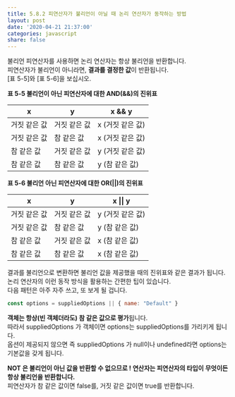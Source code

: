 ```yaml
---
title: 5.8.2 피연산자가 불리언이 아닐 때 논리 연산자가 동작하는 방법
layout: post
date: '2020-04-21 21:37:00'
categories: javascript
share: false
---
```


불리언 피연산자를 사용하면 논리 연산자는 항상 불리언을 반환합니다.  
피연산자가 불리언이 아니라면, **결과를 결정한 값**이 반환됩니다.  
[표 5-5]와 [표 5-6]을 보십시오.

**표 5-5 불리언이 아닌 피연산자에 대한 AND(&&)의 진위표**

| x | y | x && y |
|--|---|---------|
| 거짓 같은 값 | 거짓 같은 값 | x (거짓 같은 값) |
| 거짓 같은 값 | 참 같은 값 | x (거짓 같은 값) |
| 참 같은 값 | 거짓 같은 값 | y (거짓 같은 값) |
| 참 같은 값 | 참 같은 값 | y (참 같은 값) |

**표 5-6 불리언 아닌 피연산자에 대한 OR(\|\|)의 진위표**

| x | y | x \|\| y |
|---|---|--------|
| 거짓 같은 값 | 거짓 같은 값 | y (거짓 같은 값) |
| 거짓 같은 값 | 참 같은 값 | y (참 같은 값) |
| 참 같은 값 | 거짓 같은 값 | x (참 같은 값) |
| 참 같은 값 | 참 같은 값 | x (참 같은 값) |

결과를 불리언으로 변환하면 불리언 값을 제공했을 때의 진위표와 같은 결과가 됩니다.  
논리 연산자의 이런 동작 방식을 활용하는 간편한 팁이 있습니다.  
다음 패턴은 아주 자주 쓰고, 또 보게 될 겁니다.

```javascript
const options = suppliedOptions || { name: "Default" }
```

**객체는 항상(빈 객체더라도) 참 같은 값으로 평가**됩니다.  
따라서 suppliedOptions 가 객체이면 options는 suppliedOptions를 가리키게 됩니다.  
옵션이 제공되지 않으면 즉 suppliedOptions 가 null이나 undefined라면 options는 기본값을 갖게 됩니다.

**NOT 은 불리언이 아닌 값을 반환할 수 없으므로 ! 연산자는 피연산자의 타입이 무엇이든 항상 불리언을 반환합니다.**  
피연산자가 참 같은 값이면 false를, 거짓 같은 값이면 true를 반환합니다.